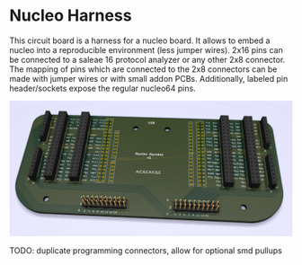 # Nucleo Harness

This circuit board is a harness for a nucleo board. It allows to embed a nucleo into a reproducible environment (less jumper wires).
2x16 pins can be connected to a saleae 16 protocol analyzer or any other 2x8 connector.
The mapping of pins which are connected to the 2x8 connectors can be made with jumper wires or with small addon PCBs.
Additionally, labeled pin header/sockets expose the regular nucleo64 pins.

![Alt text](/board_render.png?raw=true "Board Render")

TODO: duplicate programming connectors, allow for optional smd pullups
